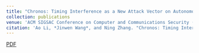 ```yaml
---
title: "Chronos: Timing Interference as a New Attack Vector on Autonomous Cyber-physical Systems"
collection: publications
venue: 'ACM SIGSAC Conference on Computer and Communications Security (CCS)'
citation: 'Ao Li, *Jinwen Wang*, and Ning Zhang. "Chronos: Timing Interference as a New Attack Vector on Autonomous Cyber-physical Systems.", Proceedings of the ACM SIGSAC Conference on Computer and Communications Security (CCS), ACM SIGSAC, 2021.'[PDF](https://cybersecurity.seas.wustl.edu/paper/sp22-rt-tee.pdf)
---
```

[PDF](https://cybersecurity.seas.wustl.edu/paper/sp22-rt-tee.pdf)